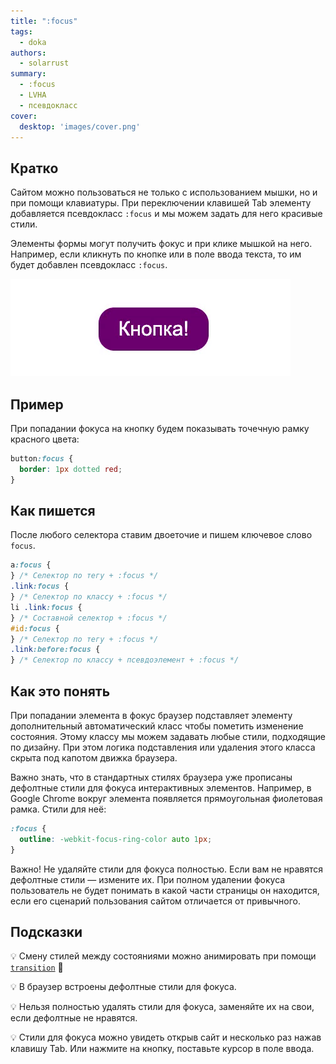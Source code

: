 ```yaml
---
title: ":focus"
tags:
  - doka
authors:
  - solarrust
summary:
  - :focus
  - LVHA
  - псевдокласс
cover:
  desktop: 'images/cover.png'
---
```


## Кратко

Сайтом можно пользоваться не только с использованием мышки, но и при помощи клавиатуры. При переключении клавишей Tab элементу добавляется псевдокласс `:focus` и мы можем задать для него красивые стили.

Элементы формы могут получить фокус и при клике мышкой на него. Например, если кликнуть по кнопке или в поле ввода текста, то им будет добавлен псевдокласс `:focus`.

![Пример псевдокласса focus](images/focus.gif)

## Пример

При попадании фокуса на кнопку будем показывать точечную рамку красного цвета:

```css
button:focus {
  border: 1px dotted red;
}
```

## Как пишется

После любого селектора ставим двоеточие и пишем ключевое слово `focus`.

```css
a:focus {
} /* Селектор по тегу + :focus */
.link:focus {
} /* Селектор по классу + :focus */
li .link:focus {
} /* Составной селектор + :focus */
#id:focus {
} /* Селектор по тегу + :focus */
.link:before:focus {
} /* Селектор по классу + псевдоэлемент + :focus */
```

## Как это понять

При попадании элемента в фокус браузер подставляет элементу дополнительный автоматический класс чтобы пометить изменение состояния. Этому классу мы можем задавать любые стили, подходящие по дизайну. При этом логика подставления или удаления этого класса скрыта под капотом движка браузера.

Важно знать, что в стандартных стилях браузера уже прописаны дефолтные стили для фокуса интерактивных элементов. Например, в Google Chrome вокруг элемента появляется прямоугольная фиолетовая рамка. Стили для неё:

```css
:focus {
  outline: -webkit-focus-ring-color auto 1px;
}
```

Важно! Не удаляйте стили для фокуса полностью. Если вам не нравятся дефолтные стили — измените их. При полном удалении фокуса пользователь не будет понимать в какой части страницы он находится, если его сценарий пользования сайтом отличается от привычного.

## Подсказки

💡 Смену стилей между состояниями можно анимировать при помощи [`transition`](/css/doka/transition) 🎉

💡 В браузер встроены дефолтные стили для фокуса.

💡 Нельзя полностью удалять стили для фокуса, заменяйте их на свои, если дефолтные не нравятся.

💡 Стили для фокуса можно увидеть открыв сайт и несколько раз нажав клавишу Tab. Или нажмите на кнопку, поставьте курсор в поле ввода.

